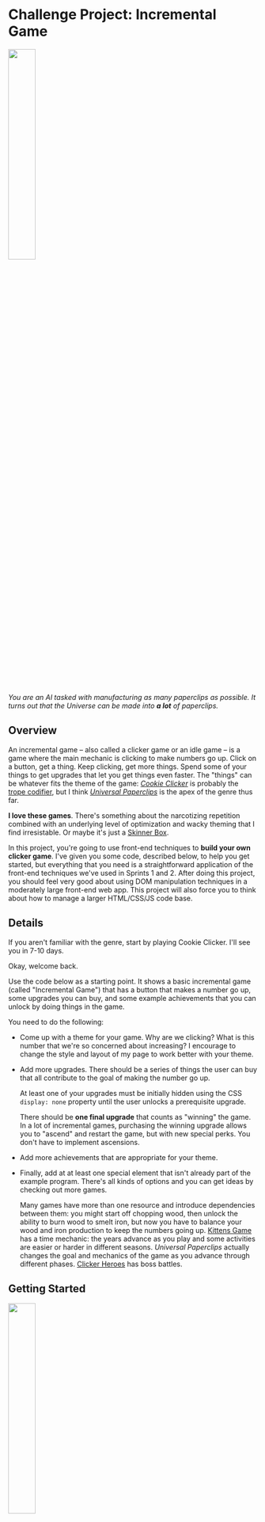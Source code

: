 # Challenge Project: Incremental Game

<img src="https://www.decisionproblem.com/paperclips/title.png" width="33%"/>

*You are an AI tasked with manufacturing as many paperclips as possible. It turns out that the Universe can be made into **a lot** of paperclips.*

## Overview

An incremental game &ndash; also called a clicker game or an idle game &ndash; is a game where the main mechanic is clicking to make numbers go up. Click on a button,
get a thing. Keep clicking, get more things. Spend some of your things to get upgrades that let you get things even faster. The "things" can be whatever fits the theme of the  game: [*Cookie Clicker*](https://orteil.dashnet.org/cookieclicker/) is probably the [trope codifier](https://tvtropes.org/pmwiki/pmwiki.php/Main/TropeCodifier), but I think [*Universal Paperclips*](https://www.decisionproblem.com/paperclips/) is the apex of the genre thus far.

**I love these games**. There's something about the narcotizing repetition combined with an underlying level of optimization and wacky theming that I find
irresistable. Or maybe it's just a [Skinner Box](https://en.wikipedia.org/wiki/Operant_conditioning_chamber).

In this project, you're going to use front-end techniques to **build your own clicker game**. I've given you some code, described below, to help you get started, but everything
that you need is a straightforward application of the front-end techniques we've used in Sprints 1 and 2. After doing this project, you should feel very good about using
DOM manipulation techniques in a moderately large front-end web app. This project will also force you to think about how to manage a larger HTML/CSS/JS code base.

## Details

If you aren't familiar with the genre, start by playing Cookie Clicker. I'll see you in 7-10 days.

Okay, welcome back.

Use the code below as a starting point. It shows a basic incremental game (called "Incremental Game") that has a button that makes a number go up, some upgrades you can buy,
and some example achievements that you can unlock by doing things in the game.

You need to do the following:

- Come up with a theme for your game. Why are we clicking? What is this number that we're so concerned about increasing? I encourage to change the style and layout of my page
to work better with your theme.

- Add more upgrades. There should be a series of things the user can buy that all contribute to the goal of making the number go up.

  At least one of your upgrades must be initially hidden using the CSS `display: none` property until the user unlocks a prerequisite upgrade.

  There should be **one final upgrade** that counts as "winning" the game. In a lot of incremental games, purchasing the winning upgrade allows you to "ascend" and restart the game, but with new special perks. You 
don't have to implement ascensions.

- Add more achievements that are appropriate for your theme.

- Finally, add at at least one special element that isn't already part of the example program. There's all kinds of options and you can get ideas by checking out more games.
  
  Many games have more than one resource and introduce dependencies between them: you might start off chopping wood, then unlock the ability to burn wood to smelt iron, but now
you have to balance your wood and iron production to keep the numbers going up. [Kittens Game](https://bloodrizer.ru/games/kittens/) has a time mechanic: the years advance as you play and some activities are easier 
or harder in different seasons. *Universal Paperclips* actually changes the goal and mechanics of the game as you advance through different phases. 
[Clicker Heroes](https://www.clickerheroes.com/) has boss battles.


## Getting Started

<img src="https://upload.wikimedia.org/wikipedia/en/0/0e/Adventure-capitalist-theres-a-new-iphone-game-that-lets-you-play-a-startup-investor-and-apple-keeps-promoting-it.png"
width="33%" />

### Reference

This code was inspired by [dhmstark's tutorial](https://kastark.co.uk/articles/incrementals.html). If you want another perspective on the features that we're using, check
out that article.

### Starter Code

Start by saving the code below to a file named `index.html`. You can save it on Mimir and then serve it using `srv`, or save it locally on your computer and then
load it in your web browser.

```
<!doctype html>
<html>
    
    <head>
        
        <!-- Required meta tags -->
        <meta charset="utf-8">
        <meta name="viewport" content="width=device-width, initial-scale=1, shrink-to-fit=no">

        <!-- Bootstrap CSS -->
        <link rel="stylesheet" href="https://stackpath.bootstrapcdn.com/bootstrap/4.5.2/css/bootstrap.min.css" integrity="sha384-JcKb8q3iqJ61gNV9KGb8thSsNjpSL0n8PARn9HuZOnIxN0hoP+VmmDGMN5t9UJ0Z" crossorigin="anonymous">
        
        <style>
            body {
                font-size: 15pt;
                font-family: Helvetica, Arial, sans-serif;
            }
            
            /* Change upgrade blocks when the user mouses over them */
            .upgrade-block:hover {
                color: #0275d8;  /* Bootstrap primary blue */
                cursor: pointer;  /* Make mouse into a finger */
            }
            
            .float-left {
                float: left;
            }
            
            .float-right {
                float: right;
            }
        
            .small-text {
                font-size: .85em;
            }
            
            #achievements {
                height: 250px;
            }
        
        </style>
    </head>
   
    <body>

        <div class="container">
            
            <!-- First row: title and main number -->
            <div class="row mt-5">
                <div class="col-lg-12">
                    <h1 class="float-left">Incremental Game</h1>  
                    
                    <h1 id="number" class="float-right">0</h1>
                    
                    <div class="clear"></div> <!-- Required to reset float positioning -->
                </div>
            </div> <!-- /row -->
            
            
            <!-- Second row: buttons, resources, and upgrades -->
            <div class="row mt-5">
              
                <!-- Button and resource counts -->
                <div class="col-lg-7">
                      
                    <button class="btn btn-dark" id="click" onclick="changeNumber(clickIncrement)">
                        Click to increase the number
                    </button>
                    
                    <div class="mt-5">
                        Finger strength: <span id="num-finger-strength">1</span>
                    </div>

                    <div>
                        Autoclickers: <span id="num-autoclickers">0</span>
                    </div>
                    
                </div>
                
                
                <!-- Upgrades column -->
                <div class="col-lg-5">
                                      
                    <div class="upgrade-block" id="autocoder" onclick="buyAutoclicker()">
                        <span class="float-left">Autoclicker</span>
                        <span class="float-right" id="autoclicker-cost">10</span>
                        
                        <div class="clear"></div> <!-- Required to reset float positioning -->
                        
                        <br/>
                        
                        <span class="small-text">Clicks once per second</span>
                    </div>
                    
                    <div class="upgrade-block mt-3" id="stronger-fingers" onclick="buyStrongerFingers()">
                        <span class="float-left">Stronger fingers</span>
                        <span class="float-right" id="stronger-fingers-cost">100</span>
                        
                        <div class="clear"></div> <!-- Required to reset float positioning -->
                        
                        <br/>
                        
                        <span class="small-text">Double the strength of button clicks</span>
                    </div>
        
                </div>
            </div> <!-- /row -->
            
            
            <!-- Log and achievements -->
            <div class="row mt-5">
                <div class="col-lg-12 overflow-auto small-text" id="achievements">
                    This is your log of achievements. Make your mother proud!
                </div>          
            </div>  <!-- /row -->
            
        </div> <!-- /container -->
        
        
        <!-- JS, Popper.js, and jQuery -->
        <script src="https://code.jquery.com/jquery-3.5.1.slim.min.js" integrity="sha384-DfXdz2htPH0lsSSs5nCTpuj/zy4C+OGpamoFVy38MVBnE+IbbVYUew+OrCXaRkfj" crossorigin="anonymous"></script>
        <script src="https://cdn.jsdelivr.net/npm/popper.js@1.16.1/dist/umd/popper.min.js" integrity="sha384-9/reFTGAW83EW2RDu2S0VKaIzap3H66lZH81PoYlFhbGU+6BZp6G7niu735Sk7lN" crossorigin="anonymous"></script>
        <script src="https://stackpath.bootstrapcdn.com/bootstrap/4.5.2/js/bootstrap.min.js" integrity="sha384-B4gt1jrGC7Jh4AgTPSdUtOBvfO8shuf57BaghqFfPlYxofvL8/KUEfYiJOMMV+rV" crossorigin="anonymous"></script>
  
        <script>
        
            //*** THE NUMBER: make this go up ***//
            let number = 0;            
        
            //** Resources ***//
        
            // Increase the counter by this much on each button click
            let clickIncrement = 1;
            let strongerFingersCost = 100;
            
            // Automatically increment by this much every second
            let autoclickers = 0;            
            let autoclickerCost = 10;
            
            //*** Achievement object ***//
            achievements = {upAndRunning: false, industrialRevolution: false};
            
            
            //*** Change function ***//
            //
            // Called by any action that changes the number
            //
            // amount: the amount to increment or decrement
            function changeNumber(amount) {
                number += amount;
                
                // Update the number field    
                document.getElementById("number").innerHTML = number;
            }
            
            
            //*** Upgrade purchase functions ***//
            //
            // Each of these is triggered by clicking on its relevant
            // name in the Upgrades menu
            
            //*** Buy an autoclicker ***//
            function buyAutoclicker() {
                // Check that the number is big enough to purchase
                if (number < autoclickerCost) {
                    return;
                }
                
                // Reduce the number to pay for the upgrade
                changeNumber(-autoclickerCost);
                
                // Add one more autoclicker
                autoclickers += 1;
                document.getElementById("num-autoclickers").innerHTML = autoclickers;
                
                // Upgrade cost scales nonlinearly
                // There's nothing special about this function choice    
                autoclickerCost = Math.round(2 * Math.pow(autoclickerCost, 1.25));
                document.getElementById("autoclicker-cost").innerHTML = autoclickerCost;
            }
            
            //*** Increase finger strength ***//
            function buyStrongerFingers() {
                if (number < strongerFingersCost) {
                    return;
                }
                
                changeNumber(-strongerFingersCost);
                
                clickIncrement *= 2;
                document.getElementById("num-finger-strength").innerHTML = clickIncrement;
                
                strongerFingersCost = Math.round(2 * Math.pow(strongerFingersCost, 1.1));
                document.getElementById("stronger-fingers-cost").innerHTML = strongerFingersCost;
            }
            
            //*** Check achievements ***//
            //
            // Runs every cycle and posts any new achievements to the log
            function checkAchievements() {
                if (number >= 1 && !achievements.upAndRunning) {
                    achievements.upAndRunning = true;
                    
                    document.getElementById("achievements").innerHTML +=
                        "<br/> <b>Up and running</b>: Click one time";
                }
                
                if (autoclickers >= 1 && !achievements.industrialRevolution) {
                    achievements.industrialRevolution = true;
                    
                    document.getElementById("achievements").innerHTML +=
                        "<br/> <b>Industrial revolution</b>: Buy an autoclicker";
                }
            }
            
            
            //*** Main loop ***//
            //
            // Function runs every 1000 ms
            
            window.setInterval(function() {
                changeNumber(autoclickers);
                checkAchievements();
            }, 1000);
            
        </script>
  
    </body>
    
</html>
```

### The Button and the Number

Let's start by examining the two most important elements: the button and the number. The basic interaction is simple: clicking on a button triggers a JS function that
increases the number and updates its field on the page.

The first row of the Bootstrap HTML contains the game title and an `<h1>` field that holds the number. Both elements use the `float-left` and `float-right` trick from the
Restaurant Menu Generator project to position the title at the far left of the row and the number at the far right.

The button is defined in the second row. It uses the Bootstrap `btn` and `btn-dark` classes, which are required to get the default Bootstrap button styling. On a click,
it runs the `changeNumber` function, which is defined in the script at the bottom of the page.

```
function changeNumber(amount) {
    number += amount;

    // Update the number field    
    document.getElementById("number").innerHTML = number;
}
```

`changeNumber` is called **every time** we need to modify the number by any amount. It does what you'd expect: it updates the number and then writes the new value to the
page element using `document.getElementById()`. 

The `clickIncrement` variable controls how much to update the number on each press. Upgrades can modify its value.

### Upgrades

The right column of the second row holds a list of upgrades.

There are a few different elements at play here:

- The name and pricing of the upgrades also use the `float-left` and `float-right` trick.

- The entire upgrade block has a `:hover` property set in CSS. This property activates a set of changes when the user hovers the cursor over the element. In this case, the
upgrade block turns blue and changes the mouse into a finger pointer, like you'd use for a link.

- Clicking on an upgrade block activates a JS function that purchases the upgrade.

There are two upgrades, one to buy an autoclicker and the other to strengthen the user's finger. Both use similar functions:

```
//*** Buy an autoclicker ***//
function buyAutoclicker() {
    // Check that the number is big enough to purchase
    if (number < autoclickerCost) {
        return;
    }

    // Reduce the number to pay for the upgrade
    changeNumber(-autoclickerCost);

    // Add one more autoclicker
    autoclickers += 1;
    document.getElementById("num-autoclickers").innerHTML = autoclickers;

    // Upgrade cost scales nonlinearly
    // There's nothing special about this function choice    
    autoclickerCost = Math.round(2 * Math.pow(autoclickerCost, 1.25));
    document.getElementById("autoclicker-cost").innerHTML = autoclickerCost;
}
```

The function is again straightforward: it reduces your number by the purchase price, adds one autoclicker, and updates the relevant fields. The upgrade cost increases
according to a nonlinear function, so each subsequent autoclicker becomes harder to purchase. There's nothing special about my choice, so you may want to play with
the cost function.

**Notice**: both `buy` functions are similar. Maybe you want to think about refactoring to remove some of this redundancy? Could be a good idea.

### The Main Game Loop

The bottom of the JS script contains this function:

```
//*** Main loop ***//
//
// Function runs every 1000 ms

window.setInterval(function() {
    changeNumber(autoclickers);
    checkAchievements();
}, 1000);
```

`window.setInterval` is part of the built-in browser API. It sets a function to run repeatedly according to a timer. In this case, the provided function runs every 1000 ms
and drives all of the automatic interactions in the game.

On every iteration, the main function autoincrements the number (based on the player's autoclickers), then checks for new achievements.

If you want to add any features that run automatically or in the background, put them inside the main loop. It's possible to have multiple `setInterval` functions that run
on different cycles, but you can't guaranteed that they'll all remain in synch or have precise timing.

### Achievements

The third row of the HTML is a log for achievements or other messages to the player. It uses the `overfill-auto` class to automatically add a vertical scroll bar if the
content goes beyond the specified row height.

The `checkAchievements` function just uses a series of statements to test for conditions and a set of booleans that keep track of whether a given objective has
already been met or not:

```
function checkAchievements() {
    if (number >= 1 && !achievements.upAndRunning) {
        achievements.upAndRunning = true;

        document.getElementById("achievements").innerHTML +=
            "<br/> <b>Up and running</b>: Click one time";
    }

    if (autoclickers >= 1 && !achievements.industrialRevolution) {
        achievements.industrialRevolution = true;

        document.getElementById("achievements").innerHTML +=
            "<br/> <b>Industrial revolution</b>: Buy an autoclicker";
    }
}
```

The function prints an appropriate message to the log field when each objective is met for the first time.

### Tips

- **Keep your developer console open**. You need to be able to see error messages right away.

- For debugging, you can type in the console and set the value of a variable. For example, `number = 10000` will instantly set the number to 10,000.

- Right now, the `number` variable is a regular `let` declaration. If you want to get truly huge numbers, you will need the special [`BigInt` class](https://developer.mozilla.org/en-US/docs/Web/JavaScript/Reference/Global_Objects/BigInt), which can represent an arbitrary number of digits. You may also want
to upgrade number printing to [add commas](https://stackoverflow.com/questions/2901102/how-to-print-a-number-with-commas-as-thousands-separators-in-javascript).

- This program is not that complicated, but it does have more variables and interactions that our previous programs. Think carefully about how to keep your code
organized as you add new features.

- I've placed everything in one file, but that may be unwieldy as the program grows. Consider breaking out separate `script.js` and `style.css` files and linking them into
`index.html` as a way to keep your code organized.

- Again, there is a fair amount of duplication, because many of the functions do similar things. It's generally a good idea to avoid writing copies of nearly identical code, so
think about how you might refactor some of the similar operations into shared functions.

- Names are tricky. Keep your variable names, classes, and element ids logical and organized or you'll get overwhelmed.

- There are some cool CSS effects that you can try. For example, you could gray out upgrades that are too expensive.

- Have fun!

  
 




